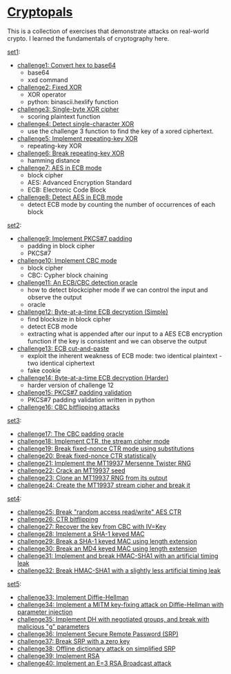 # [Cryptopals](https://cryptopals.com/)

This is a collection of exercises that demonstrate attacks on real-world crypto. I learned the fundamentals of cryptography here.

[set1](./set1/):

- [challenge1: Convert hex to base64](./set1/challenge1/)
  - base64
  - xxd command
- [challenge2: Fixed XOR](./set1/challenge2/)
  - XOR operator
  - python: binascii.hexlify function
- [challenge3: Single-byte XOR cipher](./set1/challenge3/)
  - scoring plaintext function
- [challenge4: Detect single-character XOR](./set1/challenge4/)
  - use the challenge 3 function to find the key of a xored ciphertext.
- [challenge5: Implement repeating-key XOR](./set1/challenge5/)
  - repeating-key XOR
- [challenge6: Break repeating-key XOR](./set1/challenge6/)
  - hamming distance
- [challenge7: AES in ECB mode](./set1/challenge7/)
  - block cipher
  - AES: Advanced Encryption Standard
  - ECB: Electronic Code Block
- [challenge8: Detect AES in ECB mode](./set1/challenge8/)
  - detect ECB mode by counting the number of occurrences of each block

[set2](./set2/):

- [challenge9: Implement PKCS#7 padding](./set2/challenge9/)
  - padding in block cipher
  - PKCS#7
- [challenge10: Implement CBC mode](./set2/challenge10/)
  - block cipher
  - CBC: Cypher block chaining
- [challenge11: An ECB/CBC detection oracle](./set2/challenge11/)
  - how to detect blockcipher mode if we can control the input and observe the output
  - oracle
- [challenge12: Byte-at-a-time ECB decryption (Simple)](./set2/challenge12/)
  - find blocksize in block cipher
  - detect ECB mode
  - extracting what is appended after our input to a AES ECB encryption function if the key is consistent and we can observe the output
- [challenge13: ECB cut-and-paste](./set2/challenge13/)
  - exploit the inherent weakness of ECB mode: two identical plaintext - two identical ciphertext
  - fake cookie
- [challenge14: Byte-at-a-time ECB decryption (Harder)](./set2/challenge14/)
  - harder version of challenge 12
- [challenge15: PKCS#7 padding validation](./set2/challenge15/)
  - PKCS#7 padding validation written in python
- [challenge16: CBC bitflipping attacks](./set2/challenge16/)

[set3](./set3/):

- [challenge17: The CBC padding oracle](./set3/challenge17/)
- [challenge18: Implement CTR, the stream cipher mode](./set3/challenge18/)
- [challenge19: Break fixed-nonce CTR mode using substitutions](./set3/challenge19/)
- [challenge20: Break fixed-nonce CTR statistically](./set3/challenge20/)
- [challenge21: Implement the MT19937 Mersenne Twister RNG](./set3/challenge21/)
- [challenge22: Crack an MT19937 seed](./set3/challenge22/)
- [challenge23: Clone an MT19937 RNG from its output](./set3/challenge23/)
- [challenge24: Create the MT19937 stream cipher and break it](./set3/challenge24/)

[set4](./set4/):

- [challenge25: Break "random access read/write" AES CTR](./set4//challenge25/)
- [challenge26: CTR bitflipping](./set4//challenge26/)
- [challenge27: Recover the key from CBC with IV=Key](./set4//challenge27/)
- [challenge28: Implement a SHA-1 keyed MAC](./set4//challenge28/)
- [challenge29: Break a SHA-1 keyed MAC using length extension](./set4//challenge29/)
- [challenge30: Break an MD4 keyed MAC using length extension](./set4//challenge30/)
- [challenge31: Implement and break HMAC-SHA1 with an artificial timing leak](./set4//challenge31/)
- [challenge32: Break HMAC-SHA1 with a slightly less artificial timing leak](./set4//challenge32/)

[set5](./set5/):

- [challenge33: Implement Diffie-Hellman](./set5/challenge33/)
- [challenge34: Implement a MITM key-fixing attack on Diffie-Hellman with parameter injection](./set5/challenge34/)
- [challenge35: Implement DH with negotiated groups, and break with malicious "g" parameters](./set5/challenge35/)
- [challenge36: Implement Secure Remote Password (SRP)](./set5/challenge36/)
- [challenge37: Break SRP with a zero key](./set5/challenge37/)
- [challenge38: Offline dictionary attack on simplified SRP](./set5/challenge38/)
- [challenge39: Implement RSA](./set5/challenge39/)
- [challenge40: Implement an E=3 RSA Broadcast attack](./set5/challenge40/)
